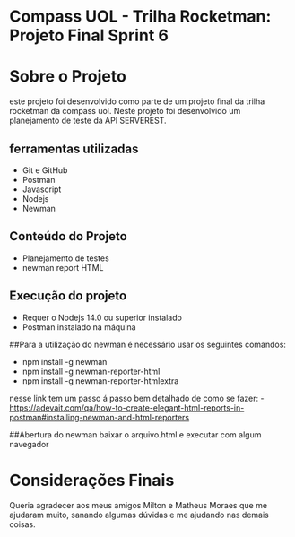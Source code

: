 # Compass UOL - Trilha Rocketman: Projeto Final Sprint 6

# Sobre o Projeto

este projeto foi desenvolvido como parte de um projeto final da trilha rocketman da compass uol. Neste projeto foi desenvolvido um planejamento de teste da API SERVEREST.

## ferramentas utilizadas
- Git e GitHub
- Postman
- Javascript
- Nodejs
- Newman

## Conteúdo do Projeto 

- Planejamento de testes
- newman report HTML



## Execução do projeto

- Requer o Nodejs 14.0 ou superior instalado
- Postman instalado na máquina

##Para a utilização do newman é necessário usar os seguintes comandos:

- npm install -g newman
- npm install -g newman-reporter-html
- npm install -g newman-reporter-htmlextra

nesse link tem um passo á passo bem detalhado de como se fazer:
-https://adevait.com/qa/how-to-create-elegant-html-reports-in-postman#installing-newman-and-html-reporters

##Abertura do newman
 baixar o arquivo.html e executar com algum navegador

# Considerações Finais

Queria agradecer aos meus amigos Milton e Matheus Moraes que me ajudaram muito, sanando algumas dúvidas e me ajudando nas demais coisas.
